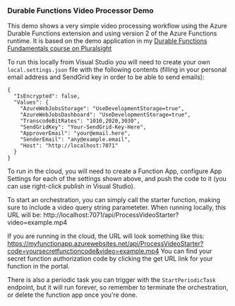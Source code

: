 ﻿### Durable Functions Video Processor Demo

This demo shows a very simple video processing workflow using the Azure Durable Functions extension and using version 2 of the Azure Functions runtime. It is based on the demo application in my [Durable Functions Fundamentals course on Pluralsight](https://pluralsight.pxf.io/c/1192349/424552/7490?u=www%2Epluralsight%2Ecom%2Fcourses%2Fazure-durable-functions-fundamentals)

To run this locally from Visual Studio you will need to create your own `local.settings.json` file with the following contents (filling in your personal email address and SendGrid key in order to be able to send emails):

```
{
  "IsEncrypted": false,
  "Values": {
    "AzureWebJobsStorage": "UseDevelopmentStorage=true",
    "AzureWebJobsDashboard": "UseDevelopmentStorage=true",
    "TranscodeBitRates": "1010,2020,3030",
    "SendGridKey": "Your-SendGrid-Key-Here",
    "ApproverEmail": "your@email.here",
    "SenderEmail": "any@example.email",
    "Host": "http://localhost:7071"
  }
}
```

To run in the cloud, you will need to create a Function App, configure App Settings for each of the settings shown above, and push the code to it (you can use right-click publish in Visual Studio).

To start an orchestration, you can simply call the starter function, making sure to include a video query string parameteter. When running locally, this URL will be: http://localhost:7071/api/ProcessVideoStarter?video=example.mp4

If you are running in the cloud, the URL will look something like this: https://myfunctionapp.azurewebsites.net/api/ProcessVideoStarter?code=yoursecretfunctioncode&video=example.mp4 You can find your secret function authorization code by clicking the get URL link for your function in the portal.

There is also a periodic task you can trigger with the `StartPeriodicTask` endpoint, but it will run forever, so remember to terminate the orchestration, or delete the function app once you're done.

